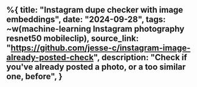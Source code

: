 %{
    title: "Instagram dupe checker with image embeddings",
    date: "2024-09-28",
    tags: ~w(machine-learning Instagram photography resnet50 mobileclip),
    source_link: "https://github.com/jesse-c/instagram-image-already-posted-check",
    description: "Check if you've already posted a photo, or a too similar one, before",
}
---
